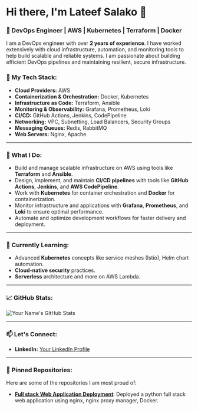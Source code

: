 # Hi there, I'm Lateef Salako 👋

### 🚀 DevOps Engineer | AWS | Kubernetes | Terraform | Docker

I am a DevOps engineer with over **2 years of experience**. I have worked extensively with cloud infrastructure, automation, and monitoring tools to help build scalable and reliable systems. I am passionate about building efficient DevOps pipelines and maintaining resilient, secure infrastructure.

### 🔧 My Tech Stack:
- **Cloud Providers:** AWS
- **Containerization & Orchestration:** Docker, Kubernetes
- **Infrastructure as Code:** Terraform, Ansible
- **Monitoring & Observability:** Grafana, Prometheus, Loki
- **CI/CD:** GitHub Actions, Jenkins, CodePipeline
- **Networking:** VPC, Subnetting, Load Balancers, Security Groups
- **Messaging Queues:** Redis, RabbitMQ
- **Web Servers:** Nginx, Apache

---

### 🌟 What I Do:
- Build and manage scalable infrastructure on AWS using tools like **Terraform** and **Ansible**.
- Design, implement, and maintain **CI/CD pipelines** with tools like **GitHub Actions**, **Jenkins**, and **AWS CodePipeline**.
- Work with **Kubernetes** for container orchestration and **Docker** for containerization.
- Monitor infrastructure and applications with **Grafana**, **Prometheus**, and **Loki** to ensure optimal performance.
- Automate and optimize development workflows for faster delivery and deployment.

---

### 🌱 Currently Learning:
- Advanced **Kubernetes** concepts like service meshes (Istio), Helm chart automation.
- **Cloud-native security** practices.
- **Serverless** architecture and more on AWS Lambda.

---

### 📈 GitHub Stats:
![Your Name's GitHub Stats](https://github-readme-stats.vercel.app/api?username=enzo-0105&show_icons=true&theme=radical)

---

### 📫 Let's Connect:
- **LinkedIn:** [Your LinkedIn Profile](www.linkedin.com/in/lateef-salako)
<!-- - **Twitter:** [Your Twitter Handle](https://twitter.com/yourhandle) -->
<!-- - **Portfolio/Blog:** [Your Portfolio Link](https://yourwebsite.com) -->

---

### 📌 Pinned Repositories:
Here are some of the repositories I am most proud of:

- [**Full stack Web Application Deployment**](https://github.com/Enzo-0105/devops-stage-2): Deployed a python full stack web application using nginx, nginx proxy manager, Docker.
  <!--
- [**EKS Cluster with Terraform**](https://github.com/yourusername/eks-terraform): Automated deployment of EKS clusters using Terraform.
- [**CI/CD Pipeline with GitHub Actions**](https://github.com/yourusername/ci-cd-pipeline): End-to-end CI/CD pipeline using GitHub Actions, Terraform, and AWS.
- [**Infrastructure Monitoring with Prometheus and Grafana**](https://github.com/yourusername/monitoring-stack): Full monitoring stack with Prometheus, Grafana, and Loki for observability.
-->
